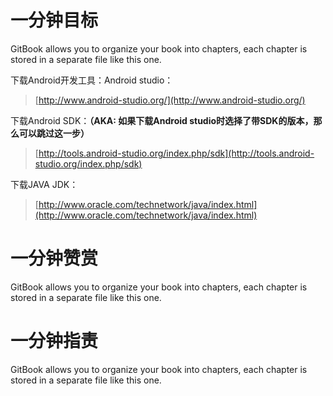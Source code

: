 # 一分钟目标

GitBook allows you to organize your book into chapters, each chapter is stored in a separate file like this one.



下载Android开发工具：Android studio：

> [http://www.android-studio.org/](http://www.android-studio.org/)

下载Android SDK：**（AKA: 如果下载Android studio时选择了带SDK的版本，那么可以跳过这一步）**

> [http://tools.android-studio.org/index.php/sdk](http://tools.android-studio.org/index.php/sdk)

下载JAVA JDK：

> [http://www.oracle.com/technetwork/java/index.html](http://www.oracle.com/technetwork/java/index.html)



# 一分钟赞赏

GitBook allows you to organize your book into chapters, each chapter is stored in a separate file like this one.

# 一分钟指责

GitBook allows you to organize your book into chapters, each chapter is stored in a separate file like this one.

